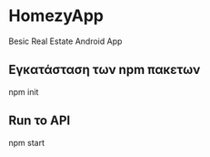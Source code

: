 # HomezyApp
Besic Real Estate Android App

## Εγκατάσταση των npm πακετων
npm init

## Run το API
npm start
